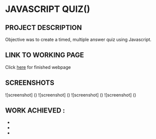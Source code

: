# JAVASCRIPT QUIZ()

## PROJECT DESCRIPTION

Objective was to create a timed, multiple answer quiz using Javascript.

## LINK TO WORKING PAGE

Click [here](link) for finished webpage

## SCREENSHOTS

![screenshot] ()
![screenshot] ()
![screenshot] ()
![screenshot] ()

## WORK ACHIEVED :

-
-
-
